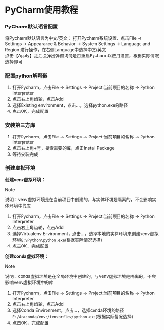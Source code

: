 # PyCharm使用教程

### PyCharm默认语言配置
将Pycharm默认语言为中文/英文：
打开Pycharm系统设置，点击File -> Settings -> Appearance & Behavior -> System Settings -> Language and Region 进行操作，在右侧Language中选择中文/英文  
点击【Apply】之后会弹出弹窗询问是否重启Pycharm以应用设置，根据实际情况选择即可  

### 配置python解释器
1. 打开Pycharm，点击File -> Settings -> Project:当前项目的名称 -> Python Interpreter
2. 点击右上角齿轮，点击Add
3. 选择Existing environment，点击...，选择python.exe的路径
4. 点击OK，完成配置

### 安装第三方库
1. 打开Pycharm，点击File -> Settings -> Project:当前项目的名称 -> Python Interpreter
2. 点击右上角+号，搜索需要的库，点击Install Package
3. 等待安装完成

### 创建虚拟环境
**创建venv虚拟环境：**
> [!Note]  
说明：venv虚拟环境是在当前项目中创建的，与实体环境是隔离的，不会影响实体环境中的库  
1. 打开Pycharm，点击File -> Settings -> Project:当前项目的名称 -> Python Interpreter
2. 点击右上角齿轮，点击Add
3. 选择Virtualenv Environment，点击...，选择本地的实体环境来创建venv虚拟环境`E:\Python\python.exe`(根据实际情况选择)
4. 点击OK，完成配置

**创建conda虚拟环境：**  
> [!Note]  
说明：conda虚拟环境是在全局环境中创建的，与venv虚拟环境是隔离的，不会影响venv虚拟环境中的库  
1. 打开Pycharm，点击File -> Settings -> Project:当前项目的名称 -> Python Interpreter
2. 点击右上角齿轮，点击Add
3. 选择Conda Environment，点击...，选择conda环境的路径`E:/Anaconda/envs/tensorflow/python.exe`(根据实际情况选择)
4. 点击OK，完成配置

